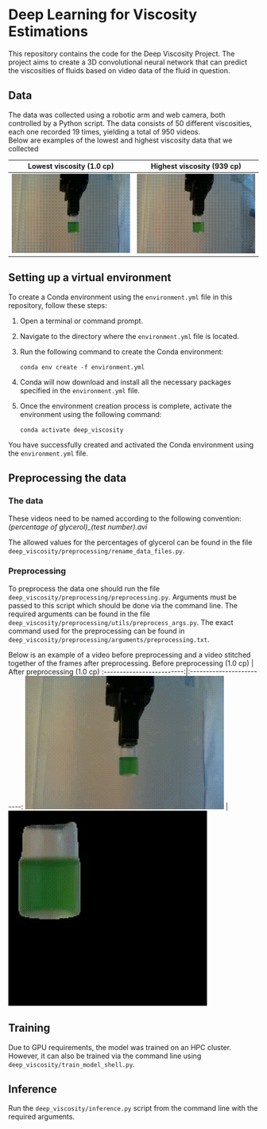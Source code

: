 # Deep Learning for Viscosity Estimations
This repository contains the code for the Deep Viscosity Project. The project aims to create a 3D convolutional neural network that can predict the viscosities of fluids based on video data of the fluid in question. 

## Data
The data was collected using a robotic arm and web camera, both controlled by a Python script. The data consists of 50 different viscosities, each one recorded 19 times, yielding a total of 950 videos.  
Below are examples of the lowest and highest viscosity data that we collected

Lowest viscosity (1.0 cp)             |  Highest viscosity (939 cp)
:-------------------------:|:-------------------------:
![](assets/0.gif)  |  ![](assets/98.gif)

## Setting up a virtual environment
To create a Conda environment using the `environment.yml` file in this repository, follow these steps:

1. Open a terminal or command prompt.
2. Navigate to the directory where the `environment.yml` file is located.
3. Run the following command to create the Conda environment:

    ```
    conda env create -f environment.yml
    ```

4. Conda will now download and install all the necessary packages specified in the `environment.yml` file.
5. Once the environment creation process is complete, activate the environment using the following command:

    ```
    conda activate deep_viscosity
    ```

You have successfully created and activated the Conda environment using the `environment.yml` file.


## Preprocessing the data
### The data
These videos need to be named according to the following convention: 
*(percentage of glycerol)_(test number).avi*

The allowed values for the percentages of glycerol can be found in the file `deep_viscosity/preprocessing/rename_data_files.py`.
### Preprocessing
To preprocess the data one should run the file `deep_viscosity/preprocessing/preprocessing.py`. Arguments must be passed to this script which should be done via the command line. The required arguments can be found in the file `deep_viscosity/preprocessing/utils/preprocess_args.py`. The exact command used for the preprocessing can be found in `deep_viscosity/preprocessing/arguments/preprocessing.txt`.

Below is an example of a video before preprocessing and a video stitched together of the frames after preprocessing. 
Before preprocessing (1.0 cp)             |  After preprocessing (1.0 cp)
:-------------------------:|:-------------------------:
![](assets/0.gif)  |  ![](assets/0_preprocessed.gif)


## Training
Due to GPU requirements, the model was trained on an HPC cluster. However, it can also be trained via the command line using `deep_viscosity/train_model_shell.py`. 

## Inference
Run the `deep_viscosity/inference.py` script from the command line with the required arguments. 






